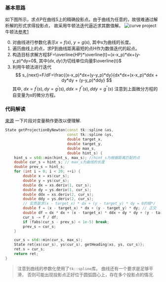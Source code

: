 ### 基本思路
如下图所示，求点P在曲线S上的精确投影点。由于曲线为任意的，故很难通过解析解的形式求得投影点， 故采用牛顿法迭代逼近求其数值解。
![curve project](curve_project.png)
牛顿法[参考1](https://scm_mos.gitlab.io/algorithm/newton-and-gauss-newton/)

0.  对曲线进行参数化表示$x=f(s)$, $y=g(s)$, 其中$s$为曲线的长度。
1. 遍历曲线上的点，求P到曲线距离最短的点H作为数值迭代的起点。
2. 构造目标求解方程$F=\overline{HP}*\overline{t}=(x-x_p)*dx+(y-y_p)*dy=0$, 其中$(dx, dy)$为切线单位向量$\overline{t}$
3. 利用牛顿法进行迭代
$$
	s_{next}=F/dF=\frac{(x-x_p)*dx+(y-y_p)*dy}{dx*dx+(x-x_p)*ddx + dy*dy + (y-y_p)*ddy}	
$$
其中, $dx=f^{'}(s), dy=g^{'}(s), ddx=f^{''}(s), ddy=g^{''}(s)$
注意到上面微分方程的自变量为$s$的微分方程。
### 代码解读
[来源](https://github.com/LiJiangnanBit/path_optimizer_2/blob/78329a997952d90bb1597f64986fa5ac5b0103ee/src/tools/tools.cpp#L98C1-L126C2)
一下片段对变量稍作更改以便理解.
```cpp
State getProjectionByNewton(const tk::spline &xs,
                            const tk::spline &ys,
                            double target_x,
                            double target_y,
                            double max_s,
                            double hint_s) {
    hint_s = std::min(hint_s, max_s); //hint_s为根据距离匹配的点
    double cur_s = hint_s; // max_s为曲线的长度
    double prev_s = hint_s;
    for (int i = 0; i < 20; ++i) {
        double x = xs(cur_s);
        double y = ys(cur_s);
        double dx = xs.deriv(1, cur_s);
        double dy = ys.deriv(1, cur_s);
        double ddx = xs.deriv(2, cur_s);
        double ddy = ys.deriv(2, cur_s);
        // 实质是求(x - target_x) * dx + (y - target_y) * dy = 0的根*/
        double f = (x - target_x) * dx + (y - target_y) * dy; // 正交
        double df = dx * dx + (x - target_x) * ddx + dy * dy + (y - target_y) * ddy;
        cur_s -= f / df;
        if (fabs(cur_s - prev_s) < 1e-5) break;
        prev_s = cur_s;
    }

    cur_s = std::min(cur_s, max_s);
    State ret{xs(cur_s), ys(cur_s), getHeading(xs, ys, cur_s)};
    ret.s = cur_s;
    return ret;
}
```
> 注意到曲线的参数化使用了`tk::spline`库。
> 曲线还有一个要求是足够平滑， 否则可能出现投影点正好位于圆弧圆心上，存在多个投影点的情况.